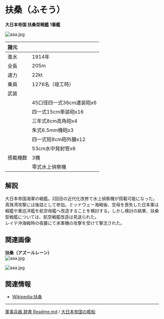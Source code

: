 # 扶桑（ふそう）
**大日本帝国 扶桑型戦艦 1番艦**

![aaa.jpg](http://drive.google.com/uc?export=view&id=1_rkz_MRh3bh5SeY9Be0T4oo3439XhDBR)  
  
|諸元  |  |
|:--|:--|
|進水  |1914年  |
|全長  |205m  |
|速力  |22kt  |
|乗員  |1276名（竣工時）  |
|武装  |  |
||45口径四一式36cm連装砲x6  |
||四一式15cm単装砲x16  |
||三年式8cm高角砲x4  |
||朱式6.5mm機砲x3  |
||四一式短8cm砲外膅x12  |
||53cm水中発射管x6  |
|搭載機数  |3機  |
||零式水上偵察機  |


## 解説
大日本帝国海軍の戦艦。2回目の近代化改修で水上偵察機が搭載可能になった。
真珠湾攻撃には後詰として参加。ミッドウェー海戦後、空母を喪失した日本軍は戦艦や重巡洋艦を航空母艦へ改造することを検討する。しかし検討の結果、扶桑型戦艦については、航空戦艦改造は見送られた。  
レイテ沖海戦時の夜襲にて米軍機の攻撃を受けて撃沈された。  


## 関連画像
**扶桑（アズールレーン）**  
![aaa.jpg](http://drive.google.com/uc?export=view&id=1vlIhv9GC5pAX3_wkpwn_TH1bw6J5Gszf)  
  
![aaa.jpg](http://drive.google.com/uc?export=view&id=1JHQS5hLcIly74VxFmQq-t-RwcZe807AC)  
  


## 関連情報
* [Wikipedia:扶桑](https://ja.wikipedia.org/wiki/%E6%89%B6%E6%A1%91_(%E6%88%A6%E8%89%A6))


---
[軍事兵器 辞書 Readme.md](/README.md) / [大日本帝国の艦船](/ship_old/emp_japan/README.md)

